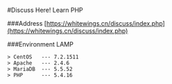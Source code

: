 #Discuss Here!
Learn PHP

###Address
[https://whitewings.cn/discuss/index.php](https://whitewings.cn/discuss/index.php)

###Environment
LAMP
```
> CentOS   --- 7.2.1511
> Apache   --- 2.4.6
> MariaDB  --- 5.5.52
> PHP      --- 5.4.16
```
